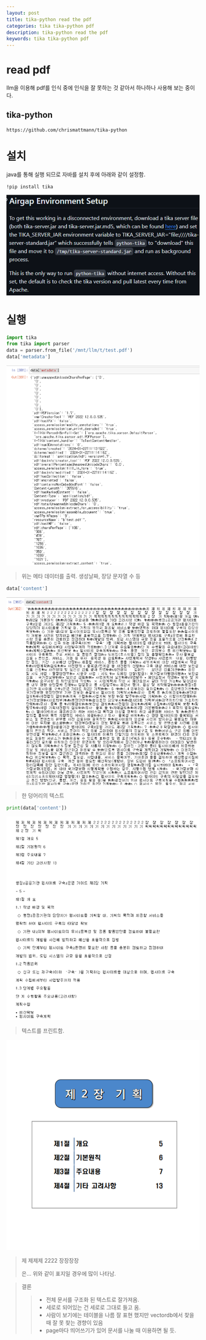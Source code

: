```yaml
---
layout: post
title: tika-python read the pdf
categories: tika tika-python pdf
description: tika-python read the pdf
keywords: tika tika-python pdf
---
```


# read pdf
llm을 이용해 pdf를 인식 중에 인식을 잘 못하는 것 같아서
하나하나 사용해 보는 중이다.

## tika-python
~~~
https://github.com/chrismattmann/tika-python
~~~


# 설치
java를 통해 실행 되므로 자바를 설치 후에 아래와 같이 설정함.
~~~
!pip install tika
~~~
![gitInfo](/images/blog/20240122/1.png)


# 실행
~~~python
import tika
from tika import parser
data = parser.from_file('/mnt/llm/t/test.pdf')
data['metadata']
~~~
![meta](/images/blog/20240122/2.png)

>위는 메타 데이터를 출력.
>생성날짜, 장당 문자열 수 등


~~~python
data['content']
~~~
![dataContent](/images/blog/20240122/3.png)

>한 덩어리의 텍스트


~~~python
print(data['content'])
~~~
![printContent](/images/blog/20240122/4.png)

>텍스트를 프린트함.


![view](/images/blog/20240122/5.png)

>제 제제제 
>2222
>장장장장
>
>은... 위와 같이 표지일 경우에 많이 나타남.

>결론
>> - 전체 문서를 구조화 된 텍스트로 잘가져옴.
>> - 세로로 되어있는 건 세로로 그대로 들고 옴.
>> - 사람이 보기에는 테이블을 나름 잘 표현 했지만 vectordb에서 찾을 때 잘 못 찾는 경향이 있음
>> - page마다 띄어쓰기가 있어 문서를 나눌 때 이용하면 될 듯.

